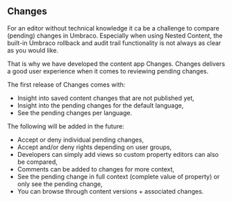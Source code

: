 ## Changes
For an editor without technical knowledge it ca be a challenge to compare (pending) changes in Umbraco. Especially when using Nested Content, the built-in Umbraco rollback and audit trail functionality is not always as clear as you would like.

That is why we have developed the content app Changes. Changes delivers a good user experience when it comes to reviewing pending changes.

The first release of Changes comes with:

 - Insight into saved content changes that are not published yet,
 - Insight into the pending changes for the default language,
 - See the pending changes per language.

The following will be added in the future:

 - Accept or deny individual pending changes,
 - Accept and/or deny rights depending on user groups,
 - Developers can simply add views so custom property editors can also be compared,
 - Comments can be added to changes for more context,
 - See the pending change in full context (complete value of property) or only see the pending change,
 - You can browse through content versions + associated changes.
